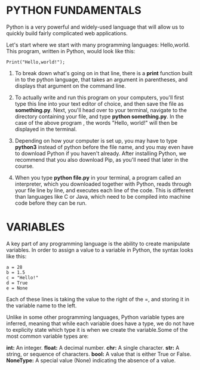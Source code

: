 # **PYTHON FUNDAMENTALS**

Python is a very powerful and widely-used language that will allow us to quickly build fairly complicated web applications.

Let's start where we start with many programming languages: Hello,world. This program, written in Python, would look like this:

```
Print("Hello,world!");
```

1. To break down what's going on in that line, there is a **print** function built in to the python language, that takes an argument in parentheses, and displays that argument on the command line.
2. To actually write and run this program on your computers, you'll first type this line into your text editor of choice, and then save the file as **something.py**. Next, you'll head over to your terminal, navigate to the directory containing your file, and type **python something.py**. In the case of the above program , the words "Hello, world!" will then be displayed in the terminal.

3. Depending on how your computer is set up, you may have to type **python3** instead of python before the file name, and you may even have to download Python if you haven't already. After installing Python, we recommend that you also download Pip, as you'll need that later in the course.
4. When you type **python file.py** in your terminal, a program called an interpreter, which you downloaded together with Python, reads through your file line by line, and executes each line of the code. This is different than languages like C or Java, which need to be compiled into machine code before they can be run.

# **VARIABLES**

A key part of any programming language is the ability to create manipulate variables. In order to assign a value to a variable in Python, the syntax looks like this:

```
a = 28
b = 1.5
c = "Hello!"
d = True
e = None
```

Each of these lines is taking the value to the right of the =, and storing it in the variable name to the left.

Unlike in some other programming languages, Python variable types are inferred, meaning that while each variable does have a type, we do not have to explicity state which type it is when we create the variable.Some of the most common variable types are:

**int:** An integer.
**float:** A decimal number.
**chr:** A single character.
**str:** A string, or sequence of characters.
**bool:** A value that is either True or False.
**NoneType:** A special value (None) indicating the absence of a value.
